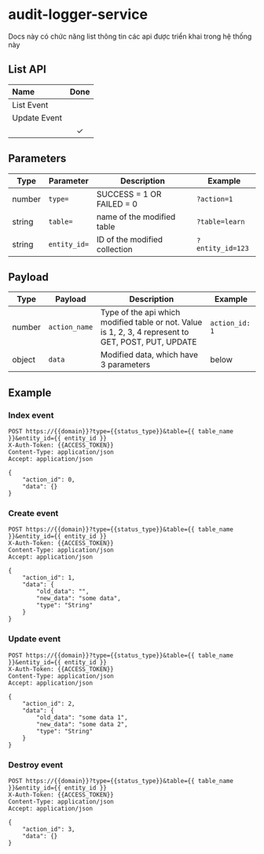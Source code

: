 # audit-logger-service

Docs này có chức năng list thông tin các api được triển khai trong hệ thống này

## List API

| Name         |  Done   |
| :----------- | :-----: |
| List Event   |         |
| Update Event |         |
|              | &check; |

## Parameters

| **Type** | **Parameter** | **Description**               | **Example**      |
| -------- | ------------- | ----------------------------- | ---------------- |
| number   | `type=`       | SUCCESS = 1 OR FAILED = 0     | `?action=1`      |
| string   | `table=`      | name of the modified table    | `?table=learn`   |
| string   | `entity_id=`  | ID of the modified collection | `?entity_id=123` |

## Payload

| **Type** | **Payload**   | **Description**                                                                                      | **Example**    |
| -------- | ------------- | ---------------------------------------------------------------------------------------------------- | -------------- |
| number   | `action_name` | Type of the api which modified table or not. Value is 1, 2, 3, 4 represent to GET, POST, PUT, UPDATE | `action_id: 1` |
| object   | `data`        | Modified data, which have 3 parameters                                                               | below          |


## Example

### Index event

```http
POST https://{{domain}}?type={{status_type}}&table={{ table_name }}&entity_id={{ entity_id }}
X-Auth-Token: {{ACCESS_TOKEN}}
Content-Type: application/json
Accept: application/json

{
	"action_id": 0,
    "data": {}
}
```

### Create event

```http
POST https://{{domain}}?type={{status_type}}&table={{ table_name }}&entity_id={{ entity_id }}
X-Auth-Token: {{ACCESS_TOKEN}}
Content-Type: application/json
Accept: application/json

{
	"action_id": 1,
    "data": {
        "old_data": "",
        "new_data": "some data",
        "type": "String"
    }
}
```

### Update event

```http
POST https://{{domain}}?type={{status_type}}&table={{ table_name }}&entity_id={{ entity_id }}
X-Auth-Token: {{ACCESS_TOKEN}}
Content-Type: application/json
Accept: application/json

{
	"action_id": 2,
    "data": {
        "old_data": "some data 1",
        "new_data": "some data 2",
        "type": "String"
    }
}
```

### Destroy event

```http
POST https://{{domain}}?type={{status_type}}&table={{ table_name }}&entity_id={{ entity_id }}
X-Auth-Token: {{ACCESS_TOKEN}}
Content-Type: application/json
Accept: application/json

{
	"action_id": 3,
    "data": {}
}
```

